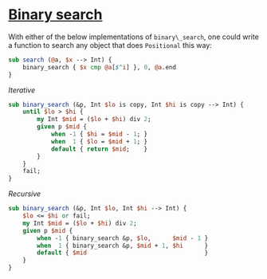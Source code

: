 [1]: http://rosettacode.org/wiki/Binary_search

# [Binary search][1]

With either of the below implementations of `binary\_search`, one could write a function to search any object that does `Positional` this way:

```perl
sub search (@a, $x --> Int) {
    binary_search { $x cmp @a[$^i] }, 0, @a.end
}
```


*Iterative*

```perl
sub binary_search (&p, Int $lo is copy, Int $hi is copy --> Int) {
    until $lo > $hi {
        my Int $mid = ($lo + $hi) div 2;
        given p $mid {
            when -1 { $hi = $mid - 1; } 
            when  1 { $lo = $mid + 1; }
            default { return $mid;    }
        }
    }
    fail;
}
```


*Recursive*

```perl
sub binary_search (&p, Int $lo, Int $hi --> Int) {
    $lo <= $hi or fail;
    my Int $mid = ($lo + $hi) div 2;
    given p $mid {
        when -1 { binary_search &p, $lo,      $mid - 1 } 
        when  1 { binary_search &p, $mid + 1, $hi      }
        default { $mid                                 }
    }
}
```